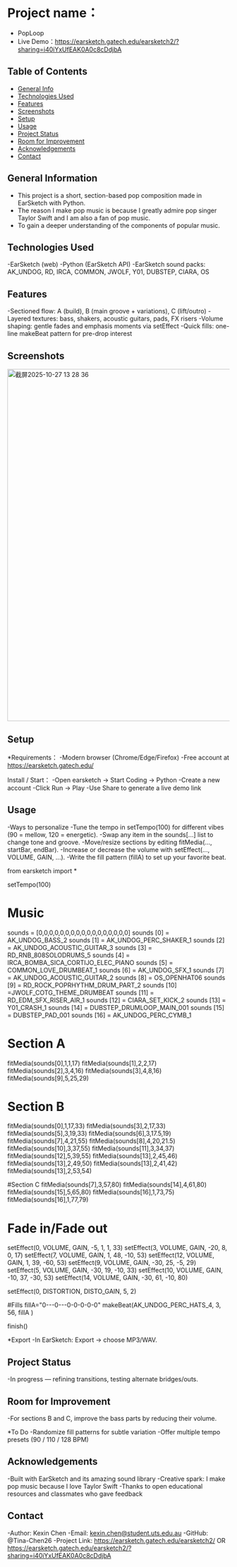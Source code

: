 # Project name：
- PopLoop
- Live Demo：https://earsketch.gatech.edu/earsketch2/?sharing=i40iYxUfEAK0A0c8cDdjbA

## Table of Contents
* [General Info](#general-information)
* [Technologies Used](#technologies-used)
* [Features](#features)
* [Screenshots](#screenshots)
* [Setup](#setup)
* [Usage](#usage)
* [Project Status](#project-status)
* [Room for Improvement](#room-for-improvement)
* [Acknowledgements](#acknowledgements)
* [Contact](#contact)

## General Information
- This project is a short, section-based pop composition made in EarSketch with Python.
- The reason I make pop music is because I greatly admire pop singer Taylor Swift and I am also a fan of pop music.
- To gain a deeper understanding of the components of popular music.

## Technologies Used 
-EarSketch (web)
-Python (EarSketch API)
-EarSketch sound packs: AK_UNDOG, RD, IRCA, COMMON, JWOLF, Y01, DUBSTEP, CIARA, OS

## Features
-Sectioned flow: A (build), B (main groove + variations), C (lift/outro)
-Layered textures: bass, shakers, acoustic guitars, pads, FX risers
-Volume shaping: gentle fades and emphasis moments via setEffect
-Quick fills: one-line makeBeat pattern for pre-drop interest

## Screenshots
<img width="1510" height="798" alt="截屏2025-10-27 13 28 36" src="https://github.com/user-attachments/assets/16561806-762c-4588-b397-f1a9a4da3510" />

## Setup
*Requirements：
-Modern browser (Chrome/Edge/Firefox)
-Free account at https://earsketch.gatech.edu/

Install / Start：
-Open earsketch → Start Coding → Python
-Create a new account
-Click Run → Play
-Use Share to generate a live demo link

## Usage
-Ways to personalize 
-Tune the tempo in setTempo(100) for different vibes (90 = mellow, 120 = energetic).
-Swap any item in the sounds[...] list to change tone and groove.
-Move/resize sections by editing fitMedia(..., startBar, endBar).
-Increase or decrease the volume with setEffect(..., VOLUME, GAIN, ...).
-Write the fill pattern (fillA) to set up your favorite beat.

from earsketch import *

setTempo(100)

# Music
sounds = [0,0,0,0,0,0,0,0,0,0,0,0,0,0,0,0,0]
sounds [0] = AK_UNDOG_BASS_2
sounds [1] = AK_UNDOG_PERC_SHAKER_1
sounds [2] = AK_UNDOG_ACOUSTIC_GUITAR_3
sounds [3] = RD_RNB_808SOLODRUMS_5
sounds [4] = IRCA_BOMBA_SICA_CORTIJO_ELEC_PIANO
sounds [5] = COMMON_LOVE_DRUMBEAT_1
sounds [6] = AK_UNDOG_SFX_1
sounds [7] = AK_UNDOG_ACOUSTIC_GUITAR_2
sounds [8] = OS_OPENHAT06
sounds [9] = RD_ROCK_POPRHYTHM_DRUM_PART_2
sounds [10] =JWOLF_COTG_THEME_DRUMBEAT
sounds [11] = RD_EDM_SFX_RISER_AIR_1
sounds [12] = CIARA_SET_KICK_2
sounds [13] = Y01_CRASH_1
sounds [14] = DUBSTEP_DRUMLOOP_MAIN_001
sounds [15] = DUBSTEP_PAD_001
sounds [16] = AK_UNDOG_PERC_CYMB_1

# Section A
fitMedia(sounds[0],1,1,17)
fitMedia(sounds[1],2,2,17)
fitMedia(sounds[2],3,4,16)
fitMedia(sounds[3],4,8,16)
fitMedia(sounds[9],5,25,29)

# Section B
fitMedia(sounds[0],1,17,33)
fitMedia(sounds[3],2,17,33)
fitMedia(sounds[5],3,19,33)
fitMedia(sounds[6],3,17.5,19)
fitMedia(sounds[7],4,21,55)
fitMedia(sounds[8],4,20,21.5)
fitMedia(sounds[10],3,37,55)
fitMedia(sounds[11],3,34,37)
fitMedia(sounds[12],5,39,55)
fitMedia(sounds[13],2,45,46)
fitMedia(sounds[13],2,49,50)
fitMedia(sounds[13],2,41,42)
fitMedia(sounds[13],2,53,54)

#Section C
fitMedia(sounds[7],3,57,80)
fitMedia(sounds[14],4,61,80)
fitMedia(sounds[15],5,65,80)
fitMedia(sounds[16],1,73,75)
fitMedia(sounds[16],1,77,79)

# Fade in/Fade out
setEffect(0, VOLUME, GAIN, -5, 1, 1, 33)
setEffect(3, VOLUME, GAIN, -20, 8, 0, 17)
setEffect(7, VOLUME, GAIN, 1, 48, -10, 53)
setEffect(12, VOLUME, GAIN, 1, 39, -60, 53)
setEffect(9, VOLUME, GAIN, -30, 25, -5, 29)
setEffect(5, VOLUME, GAIN, -30, 19, -10, 33)
setEffect(10, VOLUME, GAIN, -10, 37, -30, 53)
setEffect(14, VOLUME, GAIN, -30, 61, -10, 80)


setEffect(0, DISTORTION, DISTO_GAIN, 5, 2)

#Fills
fillA="0---0---0-0-0-0-0"
makeBeat(AK_UNDOG_PERC_HATS_4, 3, 56, fillA )


finish()

*Export
-In EarSketch: Export → choose MP3/WAV.

## Project Status
-In progress — refining transitions, testing alternate bridges/outs.

## Room for Improvement
-For sections B and C, improve the bass parts by reducing their volume.

*To Do
-Randomize fill patterns for subtle variation
-Offer multiple tempo presets (90 / 110 / 128 BPM)

## Acknowledgements
-Built with EarSketch and its amazing sound library
-Creative spark: I make pop music because I love Taylor Swift
-Thanks to open educational resources and classmates who gave feedback

## Contact
-Author: Kexin Chen
-Email: kexin.chen@student.uts.edu.au
-GitHub: @Tina-Chen26
-Project Link: https://earsketch.gatech.edu/earsketch2/ OR https://earsketch.gatech.edu/earsketch2/?sharing=i40iYxUfEAK0A0c8cDdjbA
